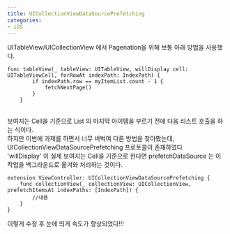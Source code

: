 ```yaml
---
title: UICollectionViewDataSourcePrefetching
categories:
- iOS
---
```


UITableView/UICollectionView 에서 Pagenation을 위해 보통 아래 방법을 사용했다.<br>

```
func tableView(_ tableView: UITableView, willDisplay cell: UITableViewCell, forRowAt indexPath: IndexPath) {
        if indexPath.row == myItemList.count - 1 {
            fetchNextPage()
        }
    }
```
<br>
보여지는 Cell을 기준으로 List 의 마지막 아이템을 부르기 전에 다음 리스트 호출을 하는 식이다.<br>
하지만 이번에 과제를 하면서 너무 버벅여 다른 방법을 찾아봤는데, UICollectionViewDataSourcePrefetching 프로토콜이 존재하였다<br>
'willDisplay' 이 실제 보여지는 Cell을 기준으로 한다면 prefetchDataSource 는 이 작업을 백그라운드로 옮겨와 처리하는 것이다.<br>

```
extension ViewController: UICollectionViewDataSourcePrefetching {
    func collectionView(_ collectionView: UICollectionView, prefetchItemsAt indexPaths: [IndexPath]) {
		//내용 
    }
}
```

이렇게 수정 후 눈에 띄게 속도가 향상되었다!!!
